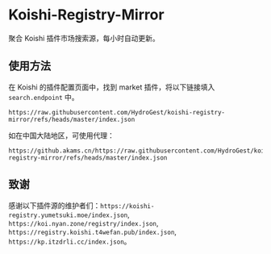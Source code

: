 # Koishi-Registry-Mirror

聚合 Koishi 插件市场搜索源，每小时自动更新。

## 使用方法

在 Koishi 的插件配置页面中，找到 market 插件，将以下链接填入 `search.endpoint` 中。

```url
https://raw.githubusercontent.com/HydroGest/koishi-registry-mirror/refs/heads/master/index.json
```

如在中国大陆地区，可使用代理：

```url
https://github.akams.cn/https://raw.githubusercontent.com/HydroGest/koishi-registry-mirror/refs/heads/master/index.json
```

## 致谢

感谢以下插件源的维护者们：`https://koishi-registry.yumetsuki.moe/index.json`, `https://koi.nyan.zone/registry/index.json`, `https://registry.koishi.t4wefan.pub/index.json`, `https://kp.itzdrli.cc/index.json`。
